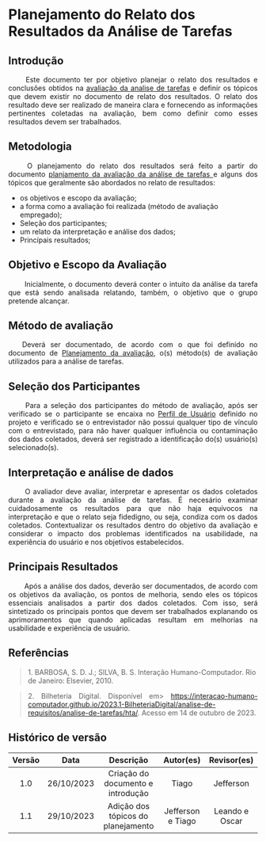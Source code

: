 # Planejamento do Relato dos Resultados da Análise de Tarefas

## Introdução

<p align="justify">&emsp;&emsp; Este documento ter por objetivo planejar o relato dos resultados e conclusões obtidos na <a href="">avaliação da analise de tarefas</a> e definir os tópicos que devem existir no documento de relato dos resultados. O relato dos resultado deve ser realizado de maneira clara e fornecendo as informações pertinentes coletadas na avaliação, bem como definir como esses resultados devem ser trabalhados.</p>


## Metodologia
<p align="justify">&emsp;&emsp; O planejamento do relato dos resultados será feito a partir do documento <a href="">planjamento da avaliação da análise de tarefas </a> e alguns dos tópicos que geralmente são abordados no relato de resultados:  </p> 

- os objetivos e escopo da avaliação;
- a forma como a avaliação foi realizada (método de avaliação empregado);
- Seleção dos participantes;
- um relato da interpretação e análise dos dados;
- Princípais resultados;

</p>


## Objetivo e Escopo da Avaliação
<p align="justify">&emsp;&emsp; Inicialmente, o documento deverá conter o intuito da análise da tarefa que está sendo analisada relatando, também, o objetivo que o grupo pretende alcançar. </p>

## Método de avaliação
<p align="justify">&emsp;&emsp;Deverá ser documentado, de acordo com o que foi definido no documento de <a href="">Planejamento da avaliação</a>, o(s) método(s) de avaliação utilizados para a análise de tarefas. </p>

## Seleção dos Participantes
<p align="justify">&emsp;&emsp; Para a seleção dos participantes do método de avaliação, após ser verificado se o participante se encaixa no <a href="https://interacao-humano-computador.github.io/2023.2-Caesb/analise-de-requisitos/perfil-do-usuario/#metodologia">Perfil de Usuário</a> definido no projeto e verificado se o entrevistador não possui qualquer tipo de vínculo com o entrevistado, para não haver qualquer influência ou contaminação dos dados coletados, deverá ser registrado a identificação do(s) usuário(s) selecionado(s).  </p>


## Interpretação e análise de dados
<p align="justify">&emsp;&emsp; O avaliador deve avaliar, interpretar e apresentar os dados coletados durante a avaliação da análise de tarefas. É necesário examinar cuidadosamente os resultados para que não haja equívocos na interpretação e que o relato seja fidedigno, ou seja, condiza com os dados coletados.  Contextualizar os resultados dentro do objetivo da avaliação e considerar o impacto dos problemas identificados na usabilidade, na experiência do usuário e nos objetivos estabelecidos.</p>


## Principais Resultados
<p align="justify">&emsp;&emsp; Após a análise dos dados, deverão ser documentados, de acordo com os objetivos da avaliação, os pontos de melhoria, sendo eles os tópicos essenciais analisados a partir dos dados coletados. Com isso, será sintetizado os principais pontos que devem ser trabalhados explanando os aprimoramentos que quando aplicadas resultam em melhorias na usabilidade e experiência de usuário.</p>



## Referências

> <p id="1"> 1. BARBOSA, S. D. J.; SILVA, B. S. Interação Humano-Computador. Rio de Janeiro: Elsevier, 2010.</p>


> <p id="3" align="justify">2. Bilheteria Digital. Disponível em> <a href="https://interacao-huma no-computador.github.io/2023.1-BilheteriaDigital/analise-de-requisitos/analise-de-tarefas/hta/">https://interacao-humano-computador.github.io/2023.1-BilheteriaDigital/analise-de-requisitos/analise-de-tarefas/hta/</a>. Acesso em 14 de outubro de 2023.</p>


## Histórico de versão
<center>

| Versão |    Data    |      Descrição       |  Autor(es) | Revisor(es) |
| :----: | :--------: | :------------------: | :-----: | :-----: |
|  1.0   | 26/10/2023 | Criação do documento e introdução | Tiago | Jefferson |
|  1.1   | 29/10/2023 | Adição dos tópicos do planejamento | Jefferson e Tiago | Leando e Oscar |

</center>